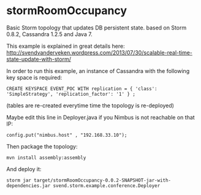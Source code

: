 stormRoomOccupancy
==================

Basic Storm topology that updates DB persistent state. based on Storm 0.8.2, Cassandra 1.2.5 and Java 7.

This example is explained in great details here: 
http://svendvanderveken.wordpress.com/2013/07/30/scalable-real-time-state-update-with-storm/

In order to run this example, an instance of Cassandra with the following key space is required: 

```
CREATE KEYSPACE EVENT_POC WITH replication = { 'class': 'SimpleStrategy', 'replication_factor': '1' } ;
```

(tables are re-created everytime time the topology is re-deployed)

Maybe edit this line in Deployer.java if you Nimbus is not reachable on that IP:

```
config.put("nimbus.host" , "192.168.33.10");
```

Then package the topology:

```
mvn install assembly:assembly
```

And deploy it: 

```
storm jar target/stormRoomOccupancy-0.0.2-SNAPSHOT-jar-with-dependencies.jar svend.storm.example.conference.Deployer
```


